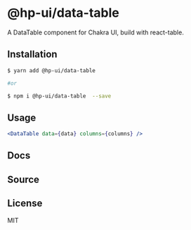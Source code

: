 # @hp-ui/data-table

A DataTable component for Chakra UI, build with react-table.

## Installation

```sh
$ yarn add @hp-ui/data-table

#or

$ npm i @hp-ui/data-table  --save
```

## Usage

```jsx
<DataTable data={data} columns={columns} />
```

## Docs



## Source


## License

MIT 
